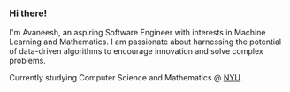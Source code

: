 ### **Hi there!**

I'm Avaneesh, an aspiring Software Engineer with interests in Machine Learning and Mathematics. I am passionate about harnessing the potential of data-driven algorithms to encourage innovation and solve complex problems. <br>

Currently studying Computer Science and Mathematics @ <a href = "https://www.nyu.edu">NYU</a>.

<!--
**avaneeshdevkota/avaneeshdevkota** is a ✨ _special_ ✨ repository because its `README.md` (this file) appears on your GitHub profile.

Here are some ideas to get you started:

- 🔭 I’m currently working on ...
- 🌱 I’m currently learning ...
- 👯 I’m looking to collaborate on ...
- 🤔 I’m looking for help with ...
- 💬 Ask me about ...
- 📫 How to reach me: ...
- 😄 Pronouns: ...
- ⚡ Fun fact: ...
-->
